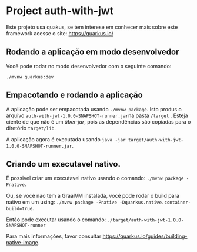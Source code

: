 # Project auth-with-jwt

Este projeto usa quakus, se tem interese em conhecer mais sobre
este framework acesse o site: https://quarkus.io/

## Rodando a aplicação em modo desenvolvedor

Você pode rodar no modo desenvolvedor com o seguinte comando:
```
./mvnw quarkus:dev
```

## Empacotando e rodando a aplicação

A aplicação pode ser empacotada usando `./mvnw package`.
Isto produs o arquivo `auth-with-jwt-1.0.0-SNAPSHOT-runner.jar`na pasta `/target` .
Esteja ciente de que não é um _über-jar_, pois as dependências são copiadas para o diretório `target/lib`.

A aplicação agora é executada usando `java -jar target/auth-with-jwt-1.0.0-SNAPSHOT-runner.jar`.

## Criando um executavel nativo.

É possivel criar um executavel nativo usando o comando: `./mvnw package -Pnative`.

Ou, se você nao tem a GraalVM instalada, você pode rodar o build para nativo em um using: `./mvnw package -Pnative -Dquarkus.native.container-build=true`.

Então pode executar usando o comando: `./target/auth-with-jwt-1.0.0-SNAPSHOT-runner`

Para mais informações, favor consultar https://quarkus.io/guides/building-native-image.

